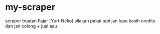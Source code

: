 # my-scraper
scraper buatan Fajar [Yuri-Neko]  silakan pakai tapi jan lupa kasih credits dan jan colong + jual asu
